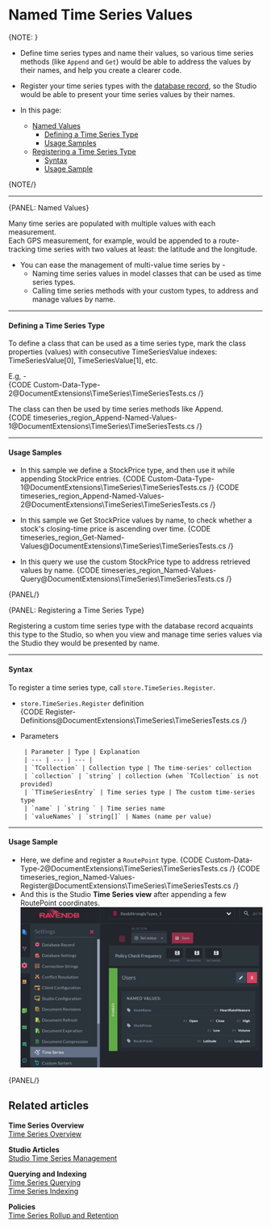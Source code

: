 ﻿# Named Time Series Values

{NOTE: }

* Define time series types and name their values, so various time series methods (like `Append` and `Get`) 
  would be able to address the values by their names, and help you create a clearer code.  
* Register your time series types with the [database record](../../../studio/database/settings/database-record), 
  so the Studio would be able to present your time series values by their names.  

* In this page:  
  * [Named Values](../../../document-extensions/timeseries/client-api/named-time-series-values#named-values)  
     * [Defining a Time Series Type](../../../document-extensions/timeseries/client-api/named-time-series-values#defining-a-time-series-type)  
     * [Usage Samples](../../../document-extensions/timeseries/client-api/named-time-series-values#usage-samples)  
  * [Registering a Time Series Type](../../../document-extensions/timeseries/client-api/named-time-series-values#registering-a-time-series-type)  
     * [Syntax](../../../document-extensions/timeseries/client-api/named-time-series-values#syntax)  
     * [Usage Sample](../../../document-extensions/timeseries/client-api/named-time-series-values#usage-sample)  

{NOTE/}

---

{PANEL: Named Values}

Many time series are populated with multiple values with each measurement.  
Each GPS measurement, for example, would be appended to a route-tracking 
time series with two values at least: the latitude and the longitude.  

* You can ease the management of multi-value time series by -  
   * Naming time series values in model classes that can be used as time series types.  
   * Calling time series methods with your custom types, to address and manage values by name.  

---

#### Defining a Time Series Type

To define a class that can be used as a time series type, mark the class 
properties (values) with consecutive TimeSeriesValue indexes: TimeSeriesValue[0], 
TimeSeriesValue[1], etc.  

E.g, -  
{CODE Custom-Data-Type-2@DocumentExtensions\TimeSeries\TimeSeriesTests.cs /}  

The class can then be used by time series methods like Append.  
{CODE timeseries_region_Append-Named-Values-1@DocumentExtensions\TimeSeries\TimeSeriesTests.cs /}

---

#### Usage Samples

* In this sample we define a StockPrice type, and then use it while 
  appending StockPrice entries.
  {CODE Custom-Data-Type-1@DocumentExtensions\TimeSeries\TimeSeriesTests.cs /}
  {CODE timeseries_region_Append-Named-Values-2@DocumentExtensions\TimeSeries\TimeSeriesTests.cs /}

* In this sample we Get StockPrice values by name, to check whether a stock's closing-time 
  price is ascending over time.
   {CODE timeseries_region_Get-Named-Values@DocumentExtensions\TimeSeries\TimeSeriesTests.cs /}

* In this query we use the custom StockPrice type to address retrieved values by name.
   {CODE timeseries_region_Named-Values-Query@DocumentExtensions\TimeSeries\TimeSeriesTests.cs /}

{PANEL/}

{PANEL: Registering a Time Series Type}

Registering a custom time series type with the database record acquaints 
this type to the Studio, so when you view and manage time series values 
via the Studio they would be presented by name.  

---

#### Syntax

To register a time series type, call `store.TimeSeries.Register`.  

* `store.TimeSeries.Register` definition  
   {CODE Register-Definitions@DocumentExtensions\TimeSeries\TimeSeriesTests.cs /}  

* Parameters  

       | Parameter | Type | Explanation 
       | --- | --- | --- |
       | `TCollection` | Collection type | The time-series' collection  
       | `collection` | `string` | collection (when `TCollection` is not provided)
       | `TTimeSeriesEntry` | Time series type | The custom time-series type 
       | `name` | `string ` | Time series name 
       | `valueNames` | `string[]` | Names (name per value) 

---

#### Usage Sample

* Here, we define and register a `RoutePoint` type.
  {CODE Custom-Data-Type-2@DocumentExtensions\TimeSeries\TimeSeriesTests.cs /}
  {CODE timeseries_region_Named-Values-Register@DocumentExtensions\TimeSeries\TimeSeriesTests.cs /}
* And this is the Studio **Time Series view** after appending a few RoutePoint coordinates.
!["Studio Time Series View"](images/time-series-view-coordinates.png "Studio Time Series View")

{PANEL/}


## Related articles

**Time Series Overview**  
[Time Series Overview](../../../document-extensions/timeseries/overview)  

**Studio Articles**  
[Studio Time Series Management](../../../studio/database/document-extensions/time-series)  

**Querying and Indexing**  
[Time Series Querying](../../../document-extensions/timeseries/querying/overview-and-syntax)  
[Time Series Indexing](../../../document-extensions/timeseries/indexing)  

**Policies**  
[Time Series Rollup and Retention](../../../document-extensions/timeseries/rollup-and-retention)  
